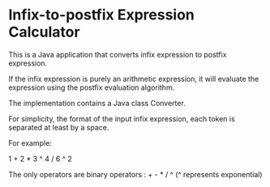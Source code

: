 # Infix-to-postfix Expression Calculator

This is a Java application that converts infix expression to postfix expression.

If the infix expression is purely an arithmetic expression, it will evaluate the expression using the postfix evaluation algorithm. 

The implementation contains a Java class Converter. 

For simplicity, the format of the input infix expression, each token is separated at least by a space.

For example:

1 + 2 * 3 ^ 4 / 6 ^ 2 

The only operators are binary operators : + - * / ^ (^ represents exponential)
